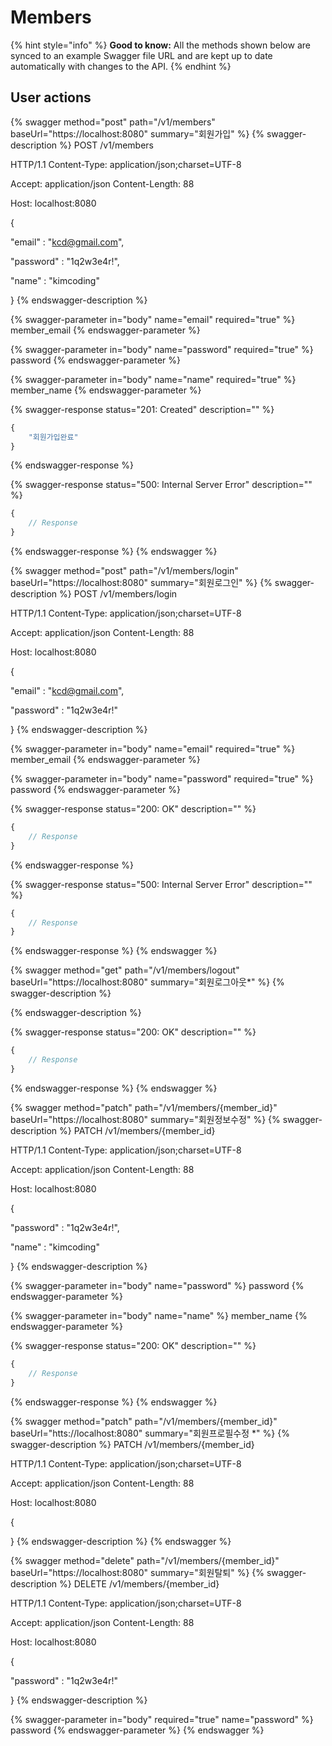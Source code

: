 # Members

{% hint style="info" %}
**Good to know:** All the methods shown below are synced to an example Swagger file URL and are kept up to date automatically with changes to the API.
{% endhint %}

## User actions

{% swagger method="post" path="/v1/members" baseUrl="https://localhost:8080" summary="회원가입" %}
{% swagger-description %}
POST /v1/members&#x20;

HTTP/1.1 Content-Type: application/json;charset=UTF-8&#x20;

Accept: application/json Content-Length: 88&#x20;

Host: localhost:8080

{

&#x20;   "email" : "kcd@gmail.com",&#x20;

&#x20;   "password" : "1q2w3e4r!",&#x20;

&#x20;   "name" : "kimcoding"   &#x20;

}
{% endswagger-description %}

{% swagger-parameter in="body" name="email" required="true" %}
member_email
{% endswagger-parameter %}

{% swagger-parameter in="body" name="password" required="true" %}
password
{% endswagger-parameter %}

{% swagger-parameter in="body" name="name" required="true" %}
member_name
{% endswagger-parameter %}

{% swagger-response status="201: Created" description="" %}
```javascript
{
    "회원가입완료"
}
```
{% endswagger-response %}

{% swagger-response status="500: Internal Server Error" description="" %}
```javascript
{
    // Response
}
```
{% endswagger-response %}
{% endswagger %}

{% swagger method="post" path="/v1/members/login" baseUrl="https://localhost:8080" summary="회원로그인" %}
{% swagger-description %}
POST /v1/members/login&#x20;

HTTP/1.1 Content-Type: application/json;charset=UTF-8&#x20;

Accept: application/json Content-Length: 88&#x20;

Host: localhost:8080

{

&#x20;   "email" : "kcd@gmail.com",&#x20;

&#x20;   "password" : "1q2w3e4r!"&#x20;

}
{% endswagger-description %}

{% swagger-parameter in="body" name="email" required="true" %}
member_email
{% endswagger-parameter %}

{% swagger-parameter in="body" name="password" required="true" %}
password
{% endswagger-parameter %}

{% swagger-response status="200: OK" description="" %}
```javascript
{
    // Response
}
```
{% endswagger-response %}

{% swagger-response status="500: Internal Server Error" description="" %}
```javascript
{
    // Response
}
```
{% endswagger-response %}
{% endswagger %}

{% swagger method="get" path="/v1/members/logout" baseUrl="https://localhost:8080" summary="회원로그아웃*" %}
{% swagger-description %}

{% endswagger-description %}

{% swagger-response status="200: OK" description="" %}
```javascript
{
    // Response
}
```
{% endswagger-response %}
{% endswagger %}

{% swagger method="patch" path="/v1/members/{member_id}" baseUrl="https://localhost:8080" summary="회원정보수정" %}
{% swagger-description %}
PATCH /v1/members/{member\_id}&#x20;

HTTP/1.1 Content-Type: application/json;charset=UTF-8&#x20;

Accept: application/json Content-Length: 88&#x20;

Host: localhost:8080

{

&#x20;   "password" : "1q2w3e4r!",&#x20;

&#x20;   "name" : "kimcoding"   &#x20;

}
{% endswagger-description %}

{% swagger-parameter in="body" name="password" %}
password
{% endswagger-parameter %}

{% swagger-parameter in="body" name="name" %}
member_name
{% endswagger-parameter %}

{% swagger-response status="200: OK" description="" %}
```javascript
{
    // Response
}
```
{% endswagger-response %}
{% endswagger %}

{% swagger method="patch" path="/v1/members/{member_id}" baseUrl="htts://localhost:8080" summary="회원프로필수정 *" %}
{% swagger-description %}
PATCH /v1/members/{member\_id}&#x20;

HTTP/1.1 Content-Type: application/json;charset=UTF-8&#x20;

Accept: application/json Content-Length: 88&#x20;

Host: localhost:8080

{  &#x20;

}
{% endswagger-description %}
{% endswagger %}

{% swagger method="delete" path="/v1/members/{member_id}" baseUrl="https://localhost:8080" summary="회원탈퇴" %}
{% swagger-description %}
DELETE /v1/members/{member\_id}

HTTP/1.1 Content-Type: application/json;charset=UTF-8&#x20;

Accept: application/json Content-Length: 88&#x20;

Host: localhost:8080

{

&#x20;   "password" : "1q2w3e4r!"

}
{% endswagger-description %}

{% swagger-parameter in="body" required="true" name="password" %}
password
{% endswagger-parameter %}
{% endswagger %}

